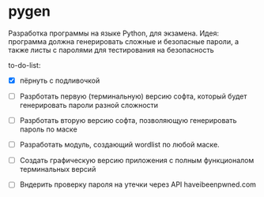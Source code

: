 # pygen
Разработка программы на языке Python, для экзамена.
Идея: программа должна генерировать сложные и безопасные пароли, а также листы с паролями для тестирования на безопасность

to-do-list:

- [x] пёрнуть с подливочкой
- [ ] Разрботать первую (терминальную) версию софта, который будет генерировать пароли разной сложности
- [ ] Разрботать вторую версию софта, позволяющую генерировать пароль по маске
- [ ] Разработать модуль, создающий wordlist по любой маске.

- [ ] Создать графическую версию приложения с полным функционалом терминальных версий
- [ ] Вндерить проверку пароля на утечки через API haveibeenpwned.com
